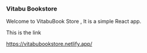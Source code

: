 ### Vitabu Bookstore

Welcome to VitabuBook Store , It is a simple React app.

This is the link 

https://vitabubookstore.netlify.app/